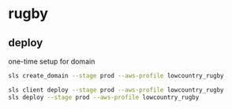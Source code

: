 # rugby

## deploy

one-time setup for domain
```bash
sls create_domain --stage prod --aws-profile lowcountry_rugby
```

```bash
sls client deploy --stage prod --aws-profile lowcountry_rugby
sls deploy --stage prod --aws-profile lowcountry_rugby
```
